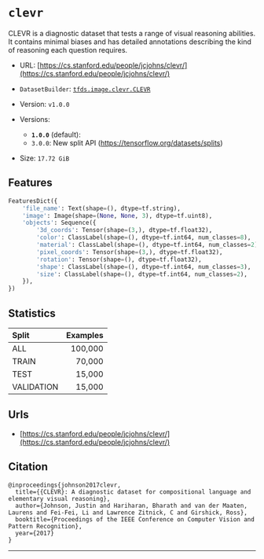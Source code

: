 <div itemscope itemtype="http://schema.org/Dataset">
  <div itemscope itemprop="includedInDataCatalog" itemtype="http://schema.org/DataCatalog">
    <meta itemprop="name" content="TensorFlow Datasets" />
  </div>

  <meta itemprop="name" content="clevr" />
  <meta itemprop="description" content="CLEVR is a diagnostic dataset that tests a range of visual reasoning abilities.&#10;It contains minimal biases and has detailed annotations describing the kind of&#10;reasoning each question requires.&#10;&#10;&#10;To use this dataset:&#10;&#10;```&#10;import tensorflow_datasets as tfds&#10;&#10;ds = tfds.load('clevr')&#10;```&#10;" />
  <meta itemprop="url" content="https://www.tensorflow.org/datasets/catalog/clevr" />
  <meta itemprop="sameAs" content="https://cs.stanford.edu/people/jcjohns/clevr/" />
  <meta itemprop="citation" content="@inproceedings{johnson2017clevr,&#10;  title={{CLEVR}: A diagnostic dataset for compositional language and elementary visual reasoning},&#10;  author={Johnson, Justin and Hariharan, Bharath and van der Maaten, Laurens and Fei-Fei, Li and Lawrence Zitnick, C and Girshick, Ross},&#10;  booktitle={Proceedings of the IEEE Conference on Computer Vision and Pattern Recognition},&#10;  year={2017}&#10;}&#10;" />
</div>

# `clevr`

CLEVR is a diagnostic dataset that tests a range of visual reasoning abilities.
It contains minimal biases and has detailed annotations describing the kind of
reasoning each question requires.

*   URL:
    [https://cs.stanford.edu/people/jcjohns/clevr/](https://cs.stanford.edu/people/jcjohns/clevr/)
*   `DatasetBuilder`:
    [`tfds.image.clevr.CLEVR`](https://github.com/tensorflow/datasets/tree/master/tensorflow_datasets/image/clevr.py)
*   Version: `v1.0.0`
*   Versions:

    *   **`1.0.0`** (default):
    *   `3.0.0`: New split API (https://tensorflow.org/datasets/splits)

*   Size: `17.72 GiB`

## Features
```python
FeaturesDict({
    'file_name': Text(shape=(), dtype=tf.string),
    'image': Image(shape=(None, None, 3), dtype=tf.uint8),
    'objects': Sequence({
        '3d_coords': Tensor(shape=(3,), dtype=tf.float32),
        'color': ClassLabel(shape=(), dtype=tf.int64, num_classes=8),
        'material': ClassLabel(shape=(), dtype=tf.int64, num_classes=2),
        'pixel_coords': Tensor(shape=(3,), dtype=tf.float32),
        'rotation': Tensor(shape=(), dtype=tf.float32),
        'shape': ClassLabel(shape=(), dtype=tf.int64, num_classes=3),
        'size': ClassLabel(shape=(), dtype=tf.int64, num_classes=2),
    }),
})
```

## Statistics

Split      | Examples
:--------- | -------:
ALL        | 100,000
TRAIN      | 70,000
TEST       | 15,000
VALIDATION | 15,000

## Urls

*   [https://cs.stanford.edu/people/jcjohns/clevr/](https://cs.stanford.edu/people/jcjohns/clevr/)

## Citation
```
@inproceedings{johnson2017clevr,
  title={{CLEVR}: A diagnostic dataset for compositional language and elementary visual reasoning},
  author={Johnson, Justin and Hariharan, Bharath and van der Maaten, Laurens and Fei-Fei, Li and Lawrence Zitnick, C and Girshick, Ross},
  booktitle={Proceedings of the IEEE Conference on Computer Vision and Pattern Recognition},
  year={2017}
}
```

--------------------------------------------------------------------------------

